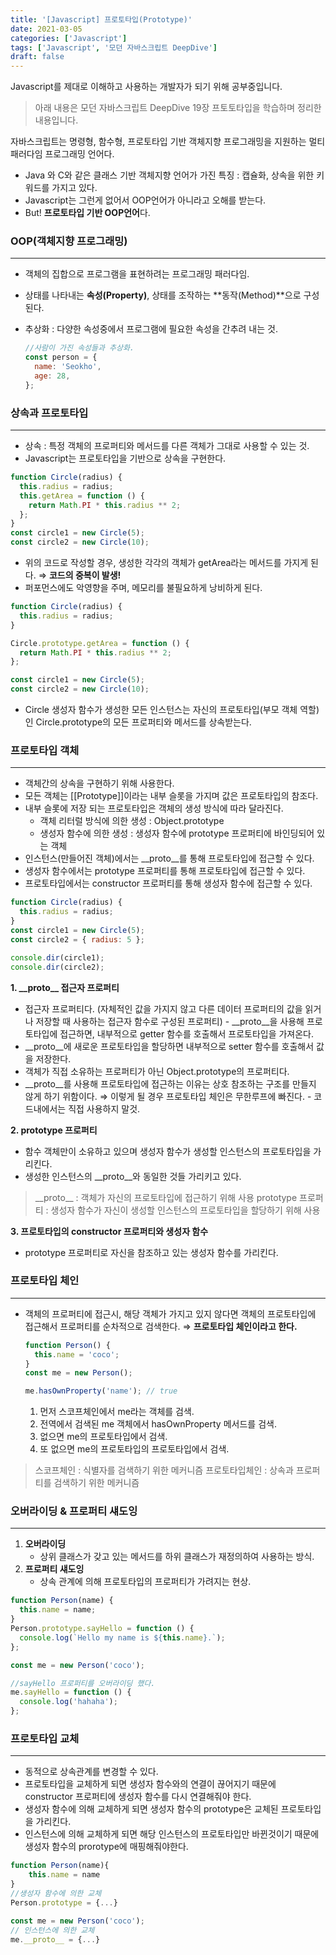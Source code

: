 ```yaml
---
title: '[Javascript] 프로토타입(Prototype)'
date: 2021-03-05
categories: ['Javascript']
tags: ['Javascript', '모던 자바스크립트 DeepDive']
draft: false
---
```


Javascript를 제대로 이해하고 사용하는 개발자가 되기 위해 공부중입니다.

> 아래 내용은 모던 자바스크립트 DeepDive 19장 프토토타입을 학습하며 정리한 내용입니다.

<!--more-->

자바스크립트는 명령형, 함수형, 프로토타입 기반 객체지향 프로그래밍을 지원하는 멀티 패러다임 프로그래밍 언어다.

- Java 와 C와 같은 클래스 기반 객체지향 언어가 가진 특징 : 캡슐화, 상속을 위한 키워드를 가지고 있다.
- Javascript는 그런게 없어서 OOP언어가 아니라고 오해를 받는다.
- But! **프로토타입 기반 OOP언어**다.

### OOP(객체지향 프로그래밍)

---

- 객체의 집합으로 프로그램을 표현하려는 프로그래밍 패러다임.
- 상태를 나타내는 **속성(Property)**, 상태를 조작하는 **동작(Method)**으로 구성된다.
- 추상화 : 다양한 속성중에서 프로그램에 필요한 속성을 간추려 내는 것.

  ```jsx
  //사람이 가진 속성들과 추상화.
  const person = {
    name: 'Seokho',
    age: 28,
  };
  ```

### 상속과 프로토타입

---

- 상속 : 특정 객체의 프로퍼티와 메서드를 다른 객체가 그대로 사용할 수 있는 것.
- Javascript는 프로토타입을 기반으로 상속을 구현한다.

```jsx
function Circle(radius) {
  this.radius = radius;
  this.getArea = function () {
    return Math.PI * this.radius ** 2;
  };
}
const circle1 = new Circle(5);
const circle2 = new Circle(10);
```

- 위의 코드로 작성할 경우, 생성한 각각의 객체가 getArea라는 메서드를 가지게 된다. ⇒ **코드의 중복이 발생!**
- 퍼포먼스에도 악영향을 주며, 메모리를 불필요하게 낭비하게 된다.

```jsx
function Circle(radius) {
  this.radius = radius;
}

Circle.prototype.getArea = function () {
  return Math.PI * this.radius ** 2;
};

const circle1 = new Circle(5);
const circle2 = new Circle(10);
```

- Circle 생성자 함수가 생성한 모든 인스턴스는 자신의 프로토타입(부모 객체 역할)인 Circle.prototype의 모든 프로퍼티와 메서드를 상속받는다.

### 프로토타입 객체

---

- 객체간의 상속을 구현하기 위해 사용한다.
- 모든 객체는 [[Prototype]]이라는 내부 슬롯을 가지며 값은 프로토타입의 참조다.
- 내부 슬롯에 저장 되는 프로토타입은 객체의 생성 방식에 따라 달라진다.
  - 객체 리터럴 방식에 의한 생성 : Object.prototype
  - 생성자 함수에 의한 생성 : 생성자 함수에 prototype 프로퍼티에 바인딩되어 있는 객체
- 인스턴스(만들어진 객체)에서는 \_\_proto\_\_를 통해 프로토타입에 접근할 수 있다.
- 생성자 함수에서는 prototype 프로퍼티를 통해 프로토타입에 접근할 수 있다.
- 프로토타입에서는 constructor 프로퍼티를 통해 생성자 함수에 접근할 수 있다.

```jsx
function Circle(radius) {
  this.radius = radius;
}
const circle1 = new Circle(5);
const circle2 = { radius: 5 };

console.dir(circle1);
console.dir(circle2);
```

**1. \_\_proto\_\_ 접근자 프로퍼티**

- 접근자 프로퍼티다. (자체적인 값을 가지지 않고 다른 데이터 프로퍼티의 값을 읽거나 저장할 때 사용하는 접근자 함수로 구성된 프로퍼티) - \_\_proto\_\_을 사용해 프로토타입에 접근하면, 내부적으로 getter 함수를 호출해서 프로토타입을 가져온다.
- \_\_proto\_\_에 새로운 프로토타입을 할당하면 내부적으로 setter 함수를 호출해서 값을 저장한다.
- 객체가 직접 소유하는 프로퍼티가 아닌 Object.prototype의 프로퍼티다.
- \_\_proto\_\_를 사용해 프로토타입에 접근하는 이유는 상호 참조하는 구조를 만들지 않게 하기 위함이다.
  ⇒ 이렇게 될 경우 프로토타입 체인은 무한루프에 빠진다. - 코드내에서는 직접 사용하지 말것.

**2. prototype 프로퍼티**

- 함수 객체만이 소유하고 있으며 생성자 함수가 생성할 인스턴스의 프로토타입을 가리킨다.
- 생성한 인스턴스의 \_\_proto\_\_와 동일한 것들 가리키고 있다.

> \_\_proto\_\_ : 객체가 자신의 프로토타입에 접근하기 위해 사용
> prototype 프로퍼티 : 생성자 함수가 자신이 생성할 인스턴스의 프로토타입을 할당하기 위해 사용

**3. 프로토타입의 constructor 프로퍼티와 생성자 함수**

- prototype 프로퍼티로 자신을 참조하고 있는 생성자 함수를 가리킨다.

### 프로토타입 체인

---

- 객체의 프로퍼티에 접근시, 해당 객체가 가지고 있지 않다면 객체의 프로토타입에 접근해서 프로퍼티를 순차적으로 검색한다.
  ⇒ **프로토타입 체인이라고 한다.**

  ```jsx
  function Person() {
    this.name = 'coco';
  }
  const me = new Person();

  me.hasOwnProperty('name'); // true
  ```

  1. 먼저 스코프체인에서 me라는 객체를 검색.
  2. 전역에서 검색된 me 객체에서 hasOwnProperty 메서드를 검색.
  3. 없으면 me의 프로토타입에서 검색.
  4. 또 없으면 me의 프로토타입의 프로토타입에서 검색.

> 스코프체인 : 식별자를 검색하기 위한 메커니즘
> 프로토타입체인 : 상속과 프로퍼티를 검색하기 위한 메커니즘

### 오버라이딩 & 프로퍼티 섀도잉

---

1. **오버라이딩**
   - 상위 클래스가 갖고 있는 메서드를 하위 클래스가 재정의하여 사용하는 방식.
2. **프로퍼티 섀도잉**
   - 상속 관계에 의해 프로토타입의 프로퍼티가 가려지는 현상.

```jsx
function Person(name) {
  this.name = name;
}
Person.prototype.sayHello = function () {
  console.log(`Hello my name is ${this.name}.`);
};

const me = new Person('coco');

//sayHello 프로퍼티를 오버라이딩 했다.
me.sayHello = function () {
  console.log('hahaha');
};
```

### 프로토타입 교체

---

- 동적으로 상속관계를 변경할 수 있다.
- 프로토타입을 교체하게 되면 생성자 함수와의 연결이 끊어지기 때문에 constructor 프로퍼티에 생성자 함수를 다시 연결해줘야 한다.
- 생성자 함수에 의해 교체하게 되면 생성자 함수의 prototype은 교체된 프로토타입을 가리킨다.
- 인스턴스에 의해 교체하게 되면 해당 인스턴스의 프로토타입만 바뀐것이기 때문에 생성자 함수의 prorotype에 매핑해줘야한다.

```jsx
function Person(name){
	this.name = name
}
//생성자 함수에 의한 교체
Person.prototype = {...}

const me = new Person('coco');
// 인스턴스에 의한 교체
me.__proto__ = {...}
```
